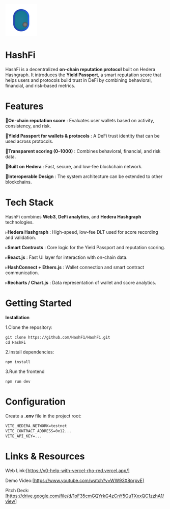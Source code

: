 <img src="logo_n_bg.png" alt="HashFI Logo" width="100" class="center"/>

# HashFi 
HashFi is a decentralized **on-chain reputation protocol** built on Hedera Hashgraph. It introduces the **Yield Passport**, a smart reputation score that helps users and protocols build trust in DeFi by combining behavioral, financial, and risk-based metrics.
# Features
🔹**On-chain reputation score** : Evaluates user wallets based on activity, consistency, and risk.

🔹**Yield Passport for wallets & protocols** : A DeFi trust identity that can be used across protocols.

🔹**Transparent scoring (0–1000)** : Combines behavioral, financial, and risk data.

🔹**Built on Hedera** : Fast, secure, and low-fee blockchain network.

🔹**Interoperable Design** : The system architecture can be extended to other blockchains.


# Tech Stack
HashFi combines **Web3**, **DeFi analytics**, and **Hedera Hashgraph** technologies.

▹**Hedera Hashgraph** : High-speed, low-fee DLT used for score recording and validation.

▹**Smart Contracts** : Core logic for the Yield Passport and reputation scoring. 

▹**React.js** : Fast UI layer for interaction with on-chain data.

▹**HashConnect + Ethers.js** : Wallet connection and smart contract communication.

▹**Recharts / Chart.js** : Data representation of wallet and score analytics.

# Getting Started 

**Installation**

  1.Clone the repository:
    
    git clone https://github.com/HashF1/HashFi.git
    cd HashFi
    
  2.Install dependencies:
  
    npm install
    
  3.Run the frontend
  
    npm run dev



    
# Configuration

Create a **.env** file in the project root:

    VITE_HEDERA_NETWORK=testnet
    VITE_CONTRACT_ADDRESS=0x12...
    VITE_API_KEY=...




# Links & Resources
Web Link:[https://v0-help-with-vercel-rho-red.vercel.app/]

Demo Video:[https://www.youtube.com/watch?v=WW93X8prpvE]

Pitch Deck:[https://drive.google.com/file/d/1oF35cmGQYrkG4zCnY5GuTXxxQC1zzhA1/view]
